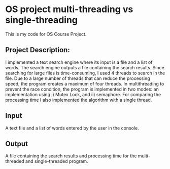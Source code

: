 # OS project multi-threading vs single-threading

This is my code for OS Course Project. 


## Project Description: 
I implemented a text search engine where its input is a file and a list of words. The search engine outputs a file containing the search results.  Since searching for large files is time-consuming, I used 4 threads to search in the file. Due to a large number of threads that can reduce the processing speed, the program creates a maximum of four threads. In multithreading to prevent the race condition, the program is implemented in two modes:  an implementation using i) Mutex Lock, and ii) semaphore. For comparing the processing time I also implemented the algorithm with a single thread.


## Input

A text file and a list of words entered by the user in the console.


## Output

A file containing the search results and processing time for the multi-threaded and single-threaded program.
